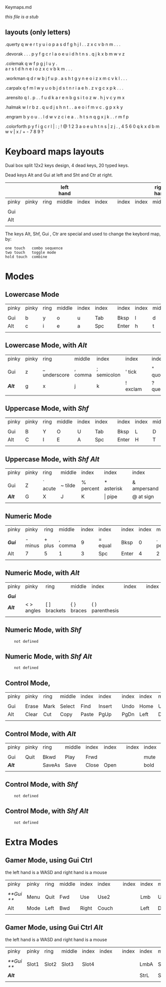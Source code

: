 Keymaps.md

_this file is a stub_ 

## layouts (only letters)

.querty
q   w   e   r   t   y   u   i   o   p
a   s   d   f   g   h   j   l   .   .
z   x   c   v   b   n   m   .   .   .

.devorak
.   .   .   p   y   f   g   c   r   l
a   o   e   u   i   d   h   t   n   s
.   q   j   k   x   b   m   w   v   z

.colemak
q   w   f   p   g   j   l   u   y   .  
a   r   s   t   d   h   n   e   i   o
z   x   c   v   b   k   m   .   .   .

.workman
q   d   r   w   b   j   f   u   p   .
a   s   h   t   g   y   n   e   o   i
z   x   m   c   v   k   l   .   .   .

.carpalx
q   f   m   l   w   y   u   o   b   j
d   s   t   n   r   i   a   e   h   .
z   v   g   c   x   p   k   .   .   .

.arensito
q   l   .   p   .   .   f   u   d   k
a   r   e   n   b   g   s   i   t   o
z   w   .   h   j   v   c   y   m   x

.halmak
w   l   r   b   z   .   q   u   d   j
s   h   n   t   .   .   a   e   o   i
f   m   v   c   .   g   p   x   k   y

.engram
b   y   o   u   .   .   l   d   w   v   z
c   i   e   a   .   .   h   t   s   n   q
g   x   j   k   .   .   r   m   f   p

.colorforth
p   y   f   i   g   c   r   l   |   :   ;   !   @   1   2   3
a   o   e   u   h   t   n   s   |   z   j   .   ,   4   5   6   0
q   k   x   d   b   m   w   v   |   x   /   +   -   7   8   9   ?

# Keyboard maps layouts

Dual box split 12x2 keys design, 4 dead keys, 20 typed keys. 

Dead keys Alt and Gui at left and Sht and Ctr at right.

|  |  |  | left hand |  |  |   |  |  | right hand |  |  |  |
| ------ | ------ | ------ | ------ | ------ | ------ | --- | ------ | ------ | ------ | ------ | ------ | ------ |
| pinky | pinky | ring | middle | index | index |   | index | index | middle | ring | pinky | pinky |
|  |  |  |  |  |  |  |  |  |  |  |  |  |
| Gui  |  |  |  |  |  |  |  |  |  |  |  | Ctr |
| Alt |  |  |  |  |  |  |  |  |  |  |  | Shf |
|  |  |  |  |  |  |   |  |  |  |  |  |  |

The keys Alt, Shf, Gui , Ctr are special and used to change the keybord map, by:

    one touch   combo sequence
    two touch   toggle mode
    hold touch  combine 
# Modes
## Lowercase Mode 

|  |  |  |  |  |  |   |  |  |  |  |  |  |
| ------ | ------ | ------ | ------ | ------ | ------ | --- | ------ | ------ | ------ | ------ | ------ | ------ |
| pinky | pinky | ring | middle | index | index |   | index | index | middle | ring | pinky | pinky |
  |  |  |  |  |  |  |  |  |  |  |  |  |
| Gui  | b | y | o | u | Tab |   | Bksp | l | d | w | v | Ctr |
| Alt | c | i | e | a | Spc |  | Enter| h | t | s | n | Shf |
|  |  |  |  |  |  |   |  |  |  |  |  |  |

## Lowercase Mode, with _**Alt**_ 

|  |  |  |  |  |  |   |  |  |  |  |  |  |
| ------ | ------ | ------ | ------ | ------ | ------ | --- | ------ | ------ | ------ | ------ | ------ | ------ |
| pinky | pinky | ring | middle | index | index |   | index | index | middle | ring | pinky | pinky |
|  |  |  |  |  |  |  |  |  |  |  |  |
| Gui  | z | _ underscore |  , comma | ; semicolon | ' tick |   | " quotation |  : colon | . period | / slash | q | Ctr |
| _**Alt**_ | g | x | j | k | ! exclam|  | ? question | r | m | f | p | Shf |
|  |  |  |  |  |  |   |  |  |  |  |  |  |


## Uppercase Mode, with _**Shf**_ 

|  |  |  |  |  |  |   |  |  |  |  |  |  |
| ------ | ------ | ------ | ------ | ------ | ------ | --- | ------ | ------ | ------ | ------ | ------ | ------ |
| pinky | pinky | ring | middle | index | index |   | index | index | middle | ring | pinky | pinky |
|  |  |  |  |  |  |  |  |  |  |  |  |
| Gui  | B | Y | O | U | Tab |   | Bksp | L | D | W | V | Ctr |
| Alt | C | I | E | A | Spc |  | Enter| H | T | S | N | _**Shf**_ |
|  |  |  |  |  |  |   |  |  |  |  |  |  |

## Uppercase Mode, with _**Shf Alt**_ 

|  |  |  |  |  |  |   |  |  |  |  |  |  |
| ------ | ------ | ------ | ------ | ------ | ------ | --- | ------ | ------ | ------ | ------ | ------ | ------ |
| pinky | pinky | ring | middle | index | index |   | index | index | middle | ring | pinky | pinky |
|  |  |  |  |  |  |  |  |  |  |  |  |
| Gui  | Z | ` acute| ~ tilde | % percent | * asterisk |   | & ampersand | $ | ^ carat | ´ grave | Q | Ctr |
| _**Alt**_ | G | X | J | K | \| pipe |  | @ at sign | R | M | F | P | _**Shf**_ |
|  |  |  |  |  |  |   |  |  |  |  |  |  |

## Numeric Mode 

|  |  |  |  |  |  |   |  |  |  |  |  |  |
| ------ | ------ | ------ | ------ | ------ | ------ | --- | ------ | ------ | ------ | ------ | ------ | ------ |
| pinky | pinky | ring | middle | index | index |   | index | index | middle | ring | pinky | pinky |
|  |  |  |  |  |  |  |  |  |  |  |  |
| _**Gui**_ | - minus | + plus | , comma | 9 | = equal |   | Bksp | 0 | . period | / divide | * multiply| Ctr |
| Alt | 7 | 5 | 1 | 3 | Spc |  | Enter| 4 | 2 | 6 | 8 | Shf |
|  |  |  |  |  |  |   |  |  |  |  |  |  |

## Numeric Mode, with _**Alt**_ 

|  |  |  |  |  |  |   |  |  |  |  |  |  |
| ------ | ------ | ------ | ------ | ------ | ------ | --- | ------ | ------ | ------ | ------ | ------ | ------ |
| pinky | pinky | ring | middle | index | index |   | index | index | middle | ring | pinky | pinky |
|  |  |  |  |  |  |  |  |  |  |  |  |
| _**Gui**_ |  |  |  |  |  |   |  |  |  |  |  | Ctr |
| _**Alt**_ | < > angles | [  ] brackets | { } braces | ( ) parenthesis|  |  |  |  |  |  |  | Shf |
|  |  |  |  |  |  |   |  |  |  |  |  |  |

## Numeric Mode, with _**Shf**_

        not defined

## Numeric Mode, with _**Shf Alt**_

        not defined

## Control Mode,

|  |  |  |  |  |  |   |  |  |  |  |  |  |
| ------ | ------ | ------ | ------ | ------ | ------ | --- | ------ | ------ | ------ | ------ | ------ | ------ |
| pinky | pinky | ring | middle | index | index |   | index | index | middle | ring | pinky | pinky |
|  |  |  |  |  |  |  |  |  |  |  |  |
| Gui  | Erase | Mark | Select | Find | Insert | | Undo| Home | Up | End | Help | _**Ctr**_ |
| Alt| Clear | Cut | Copy | Paste | PgUp | | PgDn | Left | Down | Right | | Shf |
|  |  |  |  |  |  |   |  |  |  |  |  |  |

## Control Mode, with _**Alt**_

|  |  |  |  |  |  |   |  |  |  |  |  |  |
| ------ | ------ | ------ | ------ | ------ | ------ | --- | ------ | ------ | ------ | ------ | ------ | ------ |
| pinky | pinky | ring | middle | index | index |   | index | index | middle | ring | pinky | pinky |
|  |  |  |  |  |  |  |  |  |  |  |  |
| Gui  | Quit |  Bkwd| Play | Frwd | |   | | mute | less | more | | _**Ctr**_ |
| _**Alt**_ |  | SaveAs | Save | Close |  Open | |  | bold | italics | under |  | Shf |
|  |  |  |  |  |  |   |  |  |  |  |  |  |

## Control Mode, with _**Shf**_

        not defined

## Control Mode, with _**Shf Alt**_

        not defined

# Extra Modes

## Gamer Mode, using Gui  Ctrl
the left hand is a WASD and right hand is a mouse

|  |  |  |  |  |  |   |  |  |  |  |  |  |
| ------ | ------ | ------ | ------ | ------ | ------ | --- | ------ | ------ | ------ | ------ | ------ | ------ |
| pinky | pinky | ring | middle | index | index |   | index | index | middle | ring | pinky | pinky |
|  |  |  |  |  |  |  |  |  |  |  |  |
| _**Gui **_ | Menu | Quit | Fwd | Use | Use2 | | | Lmb | Up | Rmb | | _**Ctrl**_ |
| Alt | Mode | Left | Bwd | Right | Couch | | | Left | Down | Right | | Shitf |
  |  |  |  |  |  |   |  |  |  |  |  |  |

## Gamer Mode, using Gui  Ctrl _**Alt**_ 

the left hand is a WASD and right hand is a mouse

|  |  |  |  |  |  |   |  |  |  |  |  |  |
| ------ | ------ | ------ | ------ | ------ | ------ | --- | ------ | ------ | ------ | ------ | ------ | ------ |
| pinky | pinky | ring | middle | index | index |   | index | index | middle | ring | pinky | pinky |
|  |  |  |  |  |  |  |  |  |  |  |  |
| _**Gui **_ | Slot1 | Slot2 | Slot3 | Slot4 | | | | LmbA | ScrUp | Rmb | | _**Ctrl**_ |
| _**Alt**_ |  |  |  |  |  | | | StrL | SrcDown | StrR | | Shitf |
  |  |  |  |  |  |   |  |  |  |  |  |  |
